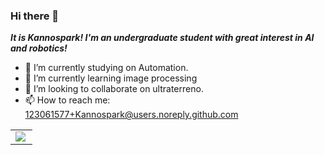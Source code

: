### Hi there 👋

***It is Kannospark! I'm an undergraduate student with great interest in AI and robotics!***

- 🔭 I’m currently studying on Automation.
- 🌱 I’m currently learning image processing
- 👯 I’m looking to collaborate on ultraterreno.
- 📫 How to reach me: 123061577+Kannospark@users.noreply.github.com

<table width="100%"  border="0" cellpadding="0" cellspacing="0">
  <tr>
    <td align="center">
      <img align="left" src="https://github-readme-stats.vercel.app/api?username=Kannospark&show_icons=true&theme=dracula" />
    </td>
  </tr>
</table>
